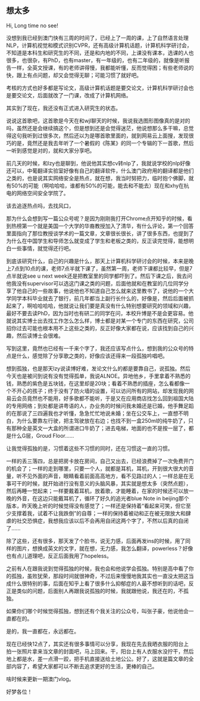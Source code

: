 ## 想太多

Hi, Long time no see!

没想到我已经到澳门快有三周的时间了，已经上了一周的课，上了自然语言处理NLP，计算机视觉和模式识别CVPR，还有高级计算机话题，计算机科学研讨会，不知道是本科生和研究生的不同，还是和内地的不同，上课没有课本，选课的人也很多，也很杂，有PhD，也有master，有一年级的，也有二年级的，就像是听报告一样，全英文授课，有的老师讲得慢，我都能听懂，反而觉得困；有些老师说的快，跟上有点问题，却又会觉得无聊；可能习惯了就好吧。

考核的方式也好多都是写论文，高级计算机话题是要交论文，计算机科学研讨会也是要交论文，后面就改了一门课，改成了计算机网络。

其实到了现在，我还没有正式进入研究生的状态。



说说这首歌吧，这首歌是今天在和wjl聊天的时候，我说我选图形图像真的是对的吗，虽然还是会继续搞这个，但是想到还是会觉得迷茫，他说想那么多干嘛，总觉得这句我听到过很多次，然后还以为是哪首歌里面的，就到网易云上面搜，发现很巧的是，竟然还是我去年听了一个暑假的《陈某》的同一个专辑的下一首歌，然后一听到感觉是对的，就和大家分享吧。

前几天的时候，和lzy也是聊到，他说他其实想cv转nlp了，我就说学校的nlp好像还可以，中葡翻译实验室好像有自己的翻译软件，什么澳门政府用的翻译都是他们之类的，也是说其实网络安全是热点，就在想，我当时努把力，临时抱个佛脚，就有50%的可能（啊哈哈哈，谁都有50%的可能，能去和不能去）现在和xhy在杭电的网络空间安全学院了。

该去追逐热点吗，去找风口，

那为什么会想到写一篇公众号呢？是因为刚刚我打开Chrome点开知乎的时候，看到热榜第一个就是美国一个大学的华裔教授加入了清华，有什么评论，第一个回答里面指向了那位教授谈学术的一篇文章，文章很长很长，讲了很多东西，也提到了为什么在中国学生和导师怎么就变成了学生和老板之类的，反正读完觉得，能想明白一些事情，就觉得还行吧。

到底该研究什么，自己的兴趣是什么，那天上计算机科学研讨会的时候，本来是晚上7点到10点的课，老师7点半就下课了，虽然第一周，老师下课都比较早，但是7点半就说see u next week还是把教室里的同学都吓到了。然后下课之后，我去问他我没有supervisor可以选这门课之类的问题，后面他就和在教室的几位同学分享了他自己的一些故事，他说他也不知道自己怎么就来这里教书了，说他的一个大学同学本科毕业就去了银行，前几年都当上副行长什么的，好像是，然后后面被抓起来了，啊哈哈哈哈，他就说让我们要是真没有什么特别想要研究的领域和兴趣，最好不要去读PhD，因为当时也有研二的同学在问，本校升博是不是会更容易。他就说其实博士出去找工作怎么怎么样，博士都是对某一个专门的东西在研究，公司招你过去可能也根本用不上这些之类的，反正好像大家都在说，应该找到自己的兴趣，然后读博士会很难。

写到这里，竟然也已经有一千来个字了，我还应该写点什么，想到我的公众号的特点是什么，感觉除了分享歌之类的，好像应该还得来一段孤独吟唱吧。

想到孤独，也是那天lzy说读博好难，发论文什么的都是要靠自己，说孤独。然后今天也是被问到说有没有觉得孤单，我说ALNOE。异地他乡，手里拿着不熟悉的钱，熟悉的紫色是五块钱，在这里却是20块；看着不熟悉的插座，怎么看都像一个不开心的孩子；终于没有了防火墙的设置，可以访问所有的网站，却发现我的网易云会员竟然也不能用，好多歌都不能听，于是又在应用商店找怎么回到祖国大陆的专用网络；到处都是讲粤语的人，办业务的时候问我未婚还是已婚，他手舞足蹈的在那说了三四遍我也才听懂，急急忙忙地说未婚；坐在公交车上，一直想不明白，为什么要靠左行驶，把主驾驶放在右边；也找不到一盒250ml的纯牛奶了，只有那种全是英文一大盒的所谓进口牛奶了；进去电梯，地面的也不是按一层了，都是什么G层，Groud Floor......

让我觉得孤独的是，习惯着这些不习惯的同时，还在习惯这一直的习惯。

一样的丢三落四，总是把房卡放在房间，自己又出去，已经浪费掉了一次免费开门的机会了；一样的走到哪里，只要一个人，就都是耳机，耳机，开到很大很大的音量，听不见外面的声音，眼睛看着前面高高地方，看不见路过的人；一样总是在无事可干的时候，就开始进行没有意义的头脑风暴，其实就是想太多（突然点题），然后再睡一觉起来；一样要戴着耳机，放着歌，才能睡着，在家的时候还可以放一晚的外音，在这边只能戴耳机了，循环了好久的追光者blue Note in beijing那个版本，昨天晚上听的时候觉得没有感觉了；一样还是保持着“看起来可笑，但它至少支撑着我，试着不让我跌倒”的自尊；一样的保持着被动和正在被无限放大和肆虐的社交恐惧症，我想我应该以后不会再用自闭这两个字了，不然以后真的自闭了......

除了这些，还有很多，那天发了个脸书，说无力感，后面再发ins的时候，用了同样的图片，想换成英文的文字，就在想，无力感，我怎么翻译，powerless？好像也有点儿道理吧，反正后面我用了hopeless。

之前有人在跟我说到觉得孤独的时候，我也会和他说学会孤独。特别是高中看了你的孤独，虽败犹荣，那段时间就很神奇，不过后来慢慢地我其实也一直没太把这当成什么很特别的事，后面在知乎上看了很多什么抑郁症的人最不想听到的话吧，反正是类似的问题，后面别人再跟我说孤独的时候，我就跟他说，我还在的，不孤独。

如果你们哪个时候觉得孤独，想到还有个我关注的公众号，叫张子豪，他说他会一直都在的。

是的，我一直都在，永远都在。

现在已经快12点了，其实还有很多事情可以分享，我现在先去我晒衣服的阳台上拍一张照片拿来当文章的封面吧，马上回来。干，阳台上有人衣服水没拧干，然后地上都是水，差一点滑一跤，把手机直接送给土地公公。好了，这就是篇文章的全部内容了，希望大家都可以不断去追求更好的生活，更棒的自己。

啥时候来更新一期澳门vlog。

好梦各位！